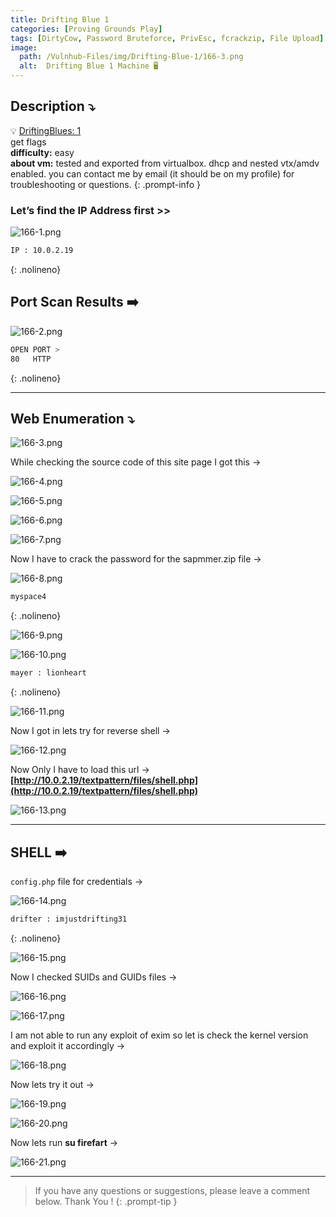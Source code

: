 ```yaml
---
title: Drifting Blue 1
categories: [Proving Grounds Play]
tags: [DirtyCow, Password Bruteforce, PrivEsc, fcrackzip, File Upload]
image:
  path: /Vulnhub-Files/img/Drifting-Blue-1/166-3.png
  alt:  Drifting Blue 1 Machine 🖥️
---
```



## **Description ⤵️**

>
💡 [DriftingBlues: 1](https://www.vulnhub.com/entry/driftingblues-1,625/)
<br>
get flags
<br>
**difficulty:** easy
<br>
**about vm:** tested and exported from virtualbox. dhcp and nested vtx/amdv enabled. you can contact me by email (it should be on my profile) for troubleshooting or questions.
{: .prompt-info }

### Let’s find the IP Address first >>

![166-1.png](/Vulnhub-Files/img/Drifting-Blue-1/166-1.png)

```bash
IP : 10.0.2.19
```
{: .nolineno}

## Port Scan Results ➡️

![166-2.png](/Vulnhub-Files/img/Drifting-Blue-1/166-2.png)

```bash
OPEN PORT >
80   HTTP
```
{: .nolineno}

---

## Web Enumeration ⤵️

![166-3.png](/Vulnhub-Files/img/Drifting-Blue-1/166-3.png)

While checking the source code of this site page I got this →

![166-4.png](/Vulnhub-Files/img/Drifting-Blue-1/166-4.png)

![166-5.png](/Vulnhub-Files/img/Drifting-Blue-1/166-5.png)

![166-6.png](/Vulnhub-Files/img/Drifting-Blue-1/166-6.png)

![166-7.png](/Vulnhub-Files/img/Drifting-Blue-1/166-7.png)

Now I have to crack the password for the sapmmer.zip file →

![166-8.png](/Vulnhub-Files/img/Drifting-Blue-1/166-8.png)

```bash
myspace4
```
{: .nolineno}

![166-9.png](/Vulnhub-Files/img/Drifting-Blue-1/166-9.png)

![166-10.png](/Vulnhub-Files/img/Drifting-Blue-1/166-10.png)

```bash
mayer : lionheart
```
{: .nolineno}

![166-11.png](/Vulnhub-Files/img/Drifting-Blue-1/166-11.png)

Now I got in lets try for reverse shell →

![166-12.png](/Vulnhub-Files/img/Drifting-Blue-1/166-12.png)

Now Only I have to load this url → **[http://10.0.2.19/textpattern/files/shell.php](http://10.0.2.19/textpattern/files/shell.php)**

![166-13.png](/Vulnhub-Files/img/Drifting-Blue-1/166-13.png)

---

## SHELL ➡️

`config.php` file for credentials →

![166-14.png](/Vulnhub-Files/img/Drifting-Blue-1/166-14.png)

 

```bash
drifter : imjustdrifting31
```
{: .nolineno}

![166-15.png](/Vulnhub-Files/img/Drifting-Blue-1/166-15.png)

Now I checked SUIDs and GUIDs files →

![166-16.png](/Vulnhub-Files/img/Drifting-Blue-1/166-16.png)

![166-17.png](/Vulnhub-Files/img/Drifting-Blue-1/166-17.png)

I am not able to run any exploit of exim so let is check the kernel version and exploit it accordingly →

![166-18.png](/Vulnhub-Files/img/Drifting-Blue-1/166-18.png)

Now lets try it out →

![166-19.png](/Vulnhub-Files/img/Drifting-Blue-1/166-19.png)

![166-20.png](/Vulnhub-Files/img/Drifting-Blue-1/166-20.png)

Now lets run **su firefart** →

![166-21.png](/Vulnhub-Files/img/Drifting-Blue-1/166-21.png)

---

> If you have any questions or suggestions, please leave a comment below.
Thank You ! 
{: .prompt-tip }